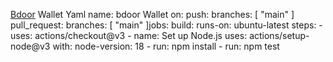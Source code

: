 [Bdoor](https://github.com/m4678932/BdoorWallet.git) Wallet
Yaml
name: bdoor Wallet 
on:
  push:
    branches: [ "main" ]
  pull_request:
  branches: [ "main" ]jobs:
  build:
    runs-on: ubuntu-latest
    steps:
      - uses: actions/checkout@v3
      - name: Set up Node.js
        uses: actions/setup-node@v3
        with:
        node-version: 18
      - run: npm install      -
     run: npm test
